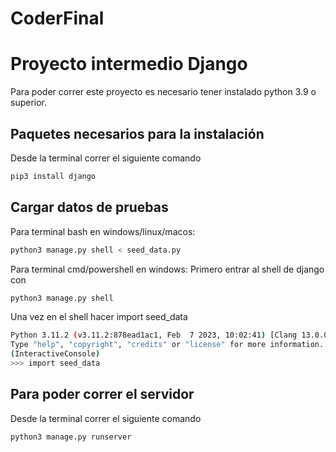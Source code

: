 # CoderFinal

# Proyecto intermedio Django

Para poder correr este proyecto es necesario tener instalado python 3.9 o superior. 

## Paquetes necesarios para la instalación
Desde la terminal correr el siguiente comando
```bash
pip3 install django
```

## Cargar datos de pruebas

Para terminal bash en windows/linux/macos:
```bash
python3 manage.py shell < seed_data.py
```

Para terminal cmd/powershell en windows:
Primero entrar al shell de django con
```bash
python3 manage.py shell
```
Una vez en el shell hacer import seed_data
```bash
Python 3.11.2 (v3.11.2:878ead1ac1, Feb  7 2023, 10:02:41) [Clang 13.0.0 (clang-1300.0.29.30)] on darwin
Type "help", "copyright", "credits" or "license" for more information.
(InteractiveConsole)
>>> import seed_data
```

## Para poder correr el servidor 

Desde la terminal correr el siguiente comando

```bash
python3 manage.py runserver
```
